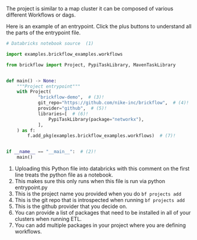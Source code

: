 The project is similar to a map cluster it can be composed of various different Workflows or dags.


Here is an example of an entrypoint. 
Click the plus buttons to understand all the parts of the entrypoint file.

```python title="entrypoint.py"
# Databricks notebook source  (1)

import examples.brickflow_examples.workflows

from brickflow import Project, PypiTaskLibrary, MavenTaskLibrary


def main() -> None:
    """Project entrypoint"""
    with Project(
            "brickflow-demo",  # (3)!
            git_repo="https://github.com/nike-inc/brickflow",  # (4)!
            provider="github",  # (5)!
            libraries=[  # (6)!
                PypiTaskLibrary(package="networkx"),
            ],
    ) as f:
        f.add_pkg(examples.brickflow_examples.workflows)  # (7)!


if __name__ == "__main__":  # (2)!
    main()
```


1. Uploading this Python file into databricks with this comment on the first line treats the python file
    as a notebook.
2. This makes sure this only runs when this file is run via python entrypoint.py
3. This is the project name you provided when you do `bf projects add`
4. This is the git repo that is introspected when running `bf projects add`
5. This is the github provider that you decide on.
6. You can provide a list of packages that need to be installed in all of your clusters when running ETL.
7. You can add multiple packages in your project where you are defining workflows.
